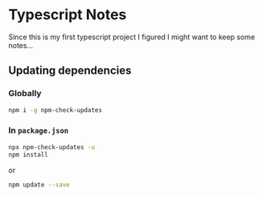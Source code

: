 # Typescript Notes

Since this is my first typescript project I figured I might want to keep some notes...

## Updating dependencies

### Globally

```bash
npm i -g npm-check-updates
```

### In `package.json`

```bash
npx npm-check-updates -u
npm install
```

or

```bash
npm update --save
```
